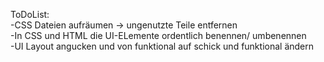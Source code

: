 ToDoList:  
-CSS Dateien aufräumen -> ungenutzte Teile entfernen  
-In CSS und HTML die UI-ELemente ordentlich benennen/ umbenennen  
-UI Layout angucken und von funktional auf schick und funktional ändern  
